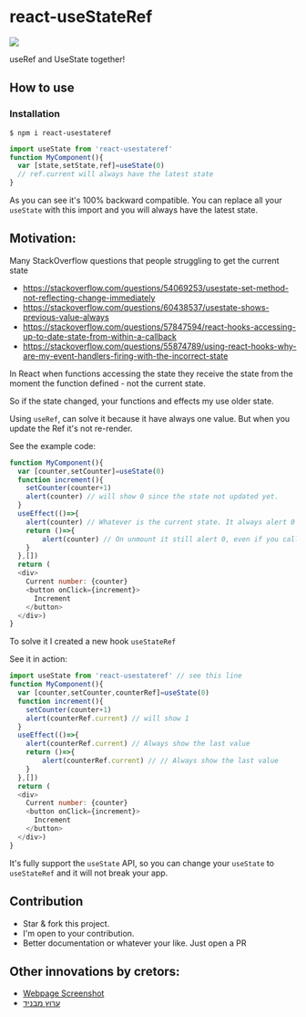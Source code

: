 # react-useStateRef

<a href="https://www.npmjs.com/package/react-usestateref"><img src="https://img.shields.io/static/v1?logo=npm&message=react-useStateRef"></a>

useRef and UseState together!

## How to use

### Installation

```shell
$ npm i react-usestateref
```

```javascript
import useState from 'react-usestateref'
function MyComponent(){
  var [state,setState,ref]=useState(0)
  // ref.current will always have the latest state  
}
```

As you can see it's 100% backward compatible. You can replace all your `useState` with this import and you will always have the latest state.

## Motivation:

Many StackOverflow questions that people struggling to get the current state

- https://stackoverflow.com/questions/54069253/usestate-set-method-not-reflecting-change-immediately
- https://stackoverflow.com/questions/60438537/usestate-shows-previous-value-always
- https://stackoverflow.com/questions/57847594/react-hooks-accessing-up-to-date-state-from-within-a-callback
- https://stackoverflow.com/questions/55874789/using-react-hooks-why-are-my-event-handlers-firing-with-the-incorrect-state

In React when functions accessing the state they receive the state from the moment
the function defined - not the current state.

So if the state changed, your functions and effects my use older state.

Using `useRef`, can solve it because it have always one value. But when you update the Ref it's not re-render.

See the example code:

```js
function MyComponent(){
  var [counter,setCounter]=useState(0)
  function increment(){
    setCounter(counter+1)
    alert(counter) // will show 0 since the state not updated yet.			
  }
  useEffect(()=>{
    alert(counter) // Whatever is the current state. It always alert 0
    return ()=>{
        alert(counter) // On unmount it still alert 0, even if you called increment many times.
    }
  },[])
  return (
  <div>
    Current number: {counter}
    <button onClick={increment}>
      Increment
    </button>
  </div>)
}
```

To solve it I created a new hook `useStateRef`

See it in action:

```js
import useState from 'react-usestateref' // see this line
function MyComponent(){
  var [counter,setCounter,counterRef]=useState(0)
  function increment(){
    setCounter(counter+1)
    alert(counterRef.current) // will show 1
  }
  useEffect(()=>{
    alert(counterRef.current) // Always show the last value
    return ()=>{
        alert(counterRef.current) // // Always show the last value
    }
  },[])
  return (
  <div>
    Current number: {counter}
    <button onClick={increment}>
      Increment
    </button>
  </div>)
}
```

It's fully support the `useState` API, so you can change your `useState` to `useStateRef` and it will not break your app.

## Contribution

- Star & fork this project.
- I'm open to your contribution.
- Better documentation or whatever your like. Just open a PR

## Other innovations by cretors:

- [Webpage Screenshot](https://chromewebstore.google.com/detail/webpage-screenshot-entire/akgpcdalpfphjmfifkmfbpdmgdmeeaeo)
- [ערוץ מבניד](https://xn----2hcgfw2apl2a2a.boti.bot/)
